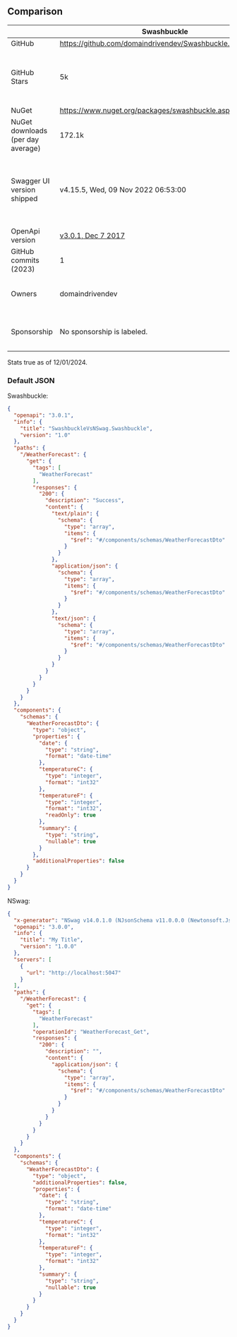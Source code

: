﻿## Comparison

|                                   | Swashbuckle                                                                           | NSwag                                                                                 | Thoughts                                                                                                                                               |
|-----------------------------------|---------------------------------------------------------------------------------------|---------------------------------------------------------------------------------------|--------------------------------------------------------------------------------------------------------------------------------------------------------|
| GitHub                            | https://github.com/domaindrivendev/Swashbuckle.AspNetCore                             | https://github.com/RicoSuter/NSwag                                                    |                                                                                                                                                        |
| GitHub Stars                      | 5k                                                                                    | 6.3k                                                                                  | Comparing stars is not fair as NSwag has more functionality than Swashbuckle, so perhaps people are starring different specific things.                |
| NuGet                             | https://www.nuget.org/packages/swashbuckle.aspnetcore/                                | https://www.nuget.org/packages/NSwag.AspNetCore/                                      |                                                                                                                                                        |
| NuGet downloads (per day average) | 172.1k                                                                                | 18.1k                                                                                 | Swashbuckle is over 9x more popular.                                                                                                                   |
| Swagger UI version shipped        | v4.15.5, Wed, 09 Nov 2022 06:53:00                                                    | v5.7.2, Mon, 18 Sep 2023 07:42:57                                                     | Used `JSON.stringify(versions)` in console to find the version. Swagger UI could be swapped out for a more recent version regardless of the generator. |
| OpenApi version                   | [v3.0.1, Dec 7 2017](https://github.com/OAI/OpenAPI-Specification/releases/tag/3.0.1) | [3.0.0, Jul 26 2017](https://github.com/OAI/OpenAPI-Specification/releases/tag/3.0.0) | [Latest is v3.1.0, Feb 16 2021](https://spec.openapis.org/oas/latest.html).                                                                            |
| GitHub commits (2023)             | 1                                                                                     | ~97                                                                                   |                                                                                                                                                        |
| Owners                            | domaindrivendev                                                                       | RicoSuter                                                                             | Doesn't seem like either repo allows any other users to have admin rights.                                                                             |
| Sponsorship                       | No sponsorship is labeled.                                                            | Sponsors are clearly labeled.                                                         | NSwag clearly has sponsorship which gives the creator incentive to continue to support it.                                                             |

Stats true as of 12/01/2024.

### Default JSON

Swashbuckle:

```json
{
  "openapi": "3.0.1",
  "info": {
    "title": "SwashbuckleVsNSwag.Swashbuckle",
    "version": "1.0"
  },
  "paths": {
    "/WeatherForecast": {
      "get": {
        "tags": [
          "WeatherForecast"
        ],
        "responses": {
          "200": {
            "description": "Success",
            "content": {
              "text/plain": {
                "schema": {
                  "type": "array",
                  "items": {
                    "$ref": "#/components/schemas/WeatherForecastDto"
                  }
                }
              },
              "application/json": {
                "schema": {
                  "type": "array",
                  "items": {
                    "$ref": "#/components/schemas/WeatherForecastDto"
                  }
                }
              },
              "text/json": {
                "schema": {
                  "type": "array",
                  "items": {
                    "$ref": "#/components/schemas/WeatherForecastDto"
                  }
                }
              }
            }
          }
        }
      }
    }
  },
  "components": {
    "schemas": {
      "WeatherForecastDto": {
        "type": "object",
        "properties": {
          "date": {
            "type": "string",
            "format": "date-time"
          },
          "temperatureC": {
            "type": "integer",
            "format": "int32"
          },
          "temperatureF": {
            "type": "integer",
            "format": "int32",
            "readOnly": true
          },
          "summary": {
            "type": "string",
            "nullable": true
          }
        },
        "additionalProperties": false
      }
    }
  }
}
```

NSwag:

```json
{
  "x-generator": "NSwag v14.0.1.0 (NJsonSchema v11.0.0.0 (Newtonsoft.Json v13.0.0.0))",
  "openapi": "3.0.0",
  "info": {
    "title": "My Title",
    "version": "1.0.0"
  },
  "servers": [
    {
      "url": "http://localhost:5047"
    }
  ],
  "paths": {
    "/WeatherForecast": {
      "get": {
        "tags": [
          "WeatherForecast"
        ],
        "operationId": "WeatherForecast_Get",
        "responses": {
          "200": {
            "description": "",
            "content": {
              "application/json": {
                "schema": {
                  "type": "array",
                  "items": {
                    "$ref": "#/components/schemas/WeatherForecastDto"
                  }
                }
              }
            }
          }
        }
      }
    }
  },
  "components": {
    "schemas": {
      "WeatherForecastDto": {
        "type": "object",
        "additionalProperties": false,
        "properties": {
          "date": {
            "type": "string",
            "format": "date-time"
          },
          "temperatureC": {
            "type": "integer",
            "format": "int32"
          },
          "temperatureF": {
            "type": "integer",
            "format": "int32"
          },
          "summary": {
            "type": "string",
            "nullable": true
          }
        }
      }
    }
  }
}
```